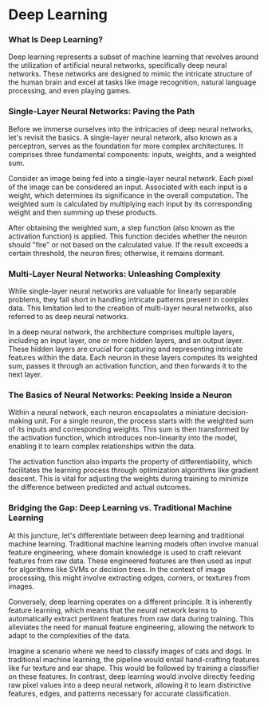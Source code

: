 # Deep Learning
### What Is Deep Learning?
Deep learning represents a subset of machine learning that revolves around the utilization of artificial neural networks, specifically deep neural networks. These networks are designed to mimic the intricate structure of the human brain and excel at tasks like image recognition, natural language processing, and even playing games.

### Single-Layer Neural Networks: Paving the Path
Before we immerse ourselves into the intricacies of deep neural networks, let's revisit the basics. A single-layer neural network, also known as a perceptron, serves as the foundation for more complex architectures. It comprises three fundamental components: inputs, weights, and a weighted sum.

Consider an image being fed into a single-layer neural network. Each pixel of the image can be considered an input. Associated with each input is a weight, which determines its significance in the overall computation. The weighted sum is calculated by multiplying each input by its corresponding weight and then summing up these products.

After obtaining the weighted sum, a step function (also known as the activation function) is applied. This function decides whether the neuron should "fire" or not based on the calculated value. If the result exceeds a certain threshold, the neuron fires; otherwise, it remains dormant.

### Multi-Layer Neural Networks: Unleashing Complexity
While single-layer neural networks are valuable for linearly separable problems, they fall short in handling intricate patterns present in complex data. This limitation led to the creation of multi-layer neural networks, also referred to as deep neural networks.

In a deep neural network, the architecture comprises multiple layers, including an input layer, one or more hidden layers, and an output layer. These hidden layers are crucial for capturing and representing intricate features within the data. Each neuron in these layers computes its weighted sum, passes it through an activation function, and then forwards it to the next layer.

### The Basics of Neural Networks: Peeking Inside a Neuron
Within a neural network, each neuron encapsulates a miniature decision-making unit. For a single neuron, the process starts with the weighted sum of its inputs and corresponding weights. This sum is then transformed by the activation function, which introduces non-linearity into the model, enabling it to learn complex relationships within the data.

The activation function also imparts the property of differentiability, which facilitates the learning process through optimization algorithms like gradient descent. This is vital for adjusting the weights during training to minimize the difference between predicted and actual outcomes.

### Bridging the Gap: Deep Learning vs. Traditional Machine Learning
At this juncture, let's differentiate between deep learning and traditional machine learning. Traditional machine learning models often involve manual feature engineering, where domain knowledge is used to craft relevant features from raw data. These engineered features are then used as input for algorithms like SVMs or decision trees. In the context of image processing, this might involve extracting edges, corners, or textures from images.

Conversely, deep learning operates on a different principle. It is inherently feature learning, which means that the neural network learns to automatically extract pertinent features from raw data during training. This alleviates the need for manual feature engineering, allowing the network to adapt to the complexities of the data.

Imagine a scenario where we need to classify images of cats and dogs. In traditional machine learning, the pipeline would entail hand-crafting features like fur texture and ear shape. This would be followed by training a classifier on these features. In contrast, deep learning would involve directly feeding raw pixel values into a deep neural network, allowing it to learn distinctive features, edges, and patterns necessary for accurate classification.
